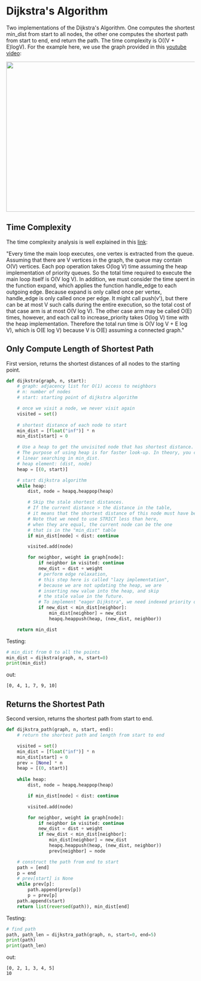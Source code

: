# Dijkstra's Algorithm
Two implementations of the Dijkstra's Algorithm. One computes the shortest
min_dist from start to all nodes, the other one computes the shortest path 
from start to end, end return the path. The time complexity is O((V + E)logV). For the example here, we use the graph
provided in this [youtube video](https://www.youtube.com/watch?v=pSqmAO-m7Lk&t=631s):

<p align="center">
<img width="600" height="400" src="../figures/dijkstra_0.png">
</p>   

## Time Complexity
The time complexity analysis is well explained in this [link](https://everythingcomputerscience.com/algorithms/Dijkstras_Algorithm.html):   

"Every time the main loop executes, one vertex is extracted from the queue. Assuming that there are V vertices in the graph, the queue may contain O(V) vertices. Each pop operation takes O(log V) time assuming the heap implementation of priority queues. So the total time required to execute the main loop itself is O(V log V). In addition, we must consider the time spent in the function expand, which applies the function handle_edge to each outgoing edge. Because expand is only called once per vertex, handle_edge is only called once per edge. It might call push(v'), but there can be at most V such calls during the entire execution, so the total cost of that case arm is at most O(V log V). The other case arm may be called O(E) times, however, and each call to increase_priority takes O(log V) time with the heap implementation. Therefore the total run time is O(V log V + E log V), which is O(E log V) because V is O(E) assuming a connected graph."

## Only Compute Length of Shortest Path
First version, returns the shortest distances of all nodes to the starting point.
```python
def dijkstra(graph, n, start):
    # graph: adjacency list for O(1) access to neighbors
    # n: number of nodes
    # start: starting point of dijkstra algorithm

    # once we visit a node, we never visit again
    visited = set()
    
    # shortest distance of each node to start
    min_dist = [float("inf")] * n
    min_dist[start] = 0

    # Use a heap to get the unvisited node that has shortest distance.
    # The purpose of using heap is for faster look-up. In theory, you can also do
    # linear searching in min_dist.
    # heap element: (dist, node)
    heap = [(0, start)]

    # start dijkstra algorithm
    while heap:
        dist, node = heapq.heappop(heap)

        # Skip the stale shortest distances.
        # If the current distance > the distance in the table,
        # it means that the shortest distance of this node must have been processed.
        # Note that we need to use STRICT less than here,
        # when they are equal, the current node can be the one
        # that is in the "min_dist" table
        if min_dist[node] < dist: continue

        visited.add(node)

        for neighbor, weight in graph[node]:
            if neighbor in visited: continue
            new_dist = dist + weight 
            # perform edge relaxation,
            # this step here is called "lazy implementation",
            # because we are not updating the heap, we are
            # inserting new value into the heap, and skip
            # the stale value in the future.
            # To implement "eager Dijkstra", we need indexed priority queue.
            if new_dist < min_dist[neighbor]:
                min_dist[neighbor] = new_dist
                heapq.heappush(heap, (new_dist, neighbor))

    return min_dist
```
Testing:
```python
# min_dist from 0 to all the points
min_dist = dijkstra(graph, n, start=0)
print(min_dist)
```
out:
```
[0, 4, 1, 7, 9, 10]
```

## Returns the Shortest Path
Second version, returns the shortest path from start to end.
```python
def dijkstra_path(graph, n, start, end):
    # return the shortest path and length from start to end

    visited = set()
    min_dist = [float("inf")] * n
    min_dist[start] = 0
    prev = [None] * n
    heap = [(0, start)]
    
    while heap:
        dist, node = heapq.heappop(heap)

        if min_dist[node] < dist: continue

        visited.add(node)

        for neighbor, weight in graph[node]:
            if neighbor in visited: continue
            new_dist = dist + weight
            if new_dist < min_dist[neighbor]:
                min_dist[neighbor] = new_dist
                heapq.heappush(heap, (new_dist, neighbor))
                prev[neighbor] = node

    # construct the path from end to start
    path = [end]
    p = end
    # prev[start] is None
    while prev[p]:
        path.append(prev[p])
        p = prev[p]
    path.append(start)
    return list(reversed(path)), min_dist[end]
```

Testing:
```python
# find path
path, path_len = dijkstra_path(graph, n, start=0, end=5)
print(path)
print(path_len)
```
out:
```
[0, 2, 1, 3, 4, 5]
10
```
